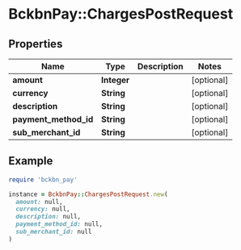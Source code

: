 # BckbnPay::ChargesPostRequest

## Properties

| Name | Type | Description | Notes |
| ---- | ---- | ----------- | ----- |
| **amount** | **Integer** |  | [optional] |
| **currency** | **String** |  | [optional] |
| **description** | **String** |  | [optional] |
| **payment_method_id** | **String** |  | [optional] |
| **sub_merchant_id** | **String** |  | [optional] |

## Example

```ruby
require 'bckbn_pay'

instance = BckbnPay::ChargesPostRequest.new(
  amount: null,
  currency: null,
  description: null,
  payment_method_id: null,
  sub_merchant_id: null
)
```

